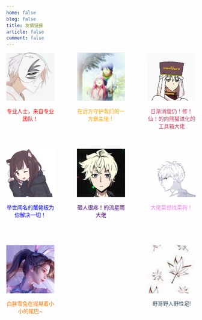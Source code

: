 ```yaml
---
home: false
blog: false
title: 友情链接
article: false
comment: false
---
```

<div id="Main" style="display: flex;justify-content: space-between;flex-wrap: wrap;">

<div id="1" style="width:128px;height:256px;">
<a href="https://blog.keter.top"><img src="/images/coronaPolvo.jpg" alt="coronaPolvo Blog" width="128px" height="128px"></img></a>
<p><center><font color="red">专业人士，来自专业团队！</font></center></p>
</div>

<div id="2" style="width:128px;height:256px;">
<a href="https://blog.zerorains.top"><img src="/images/zerorains.png" alt="ZeroRains Blog" width="128px" height="128px"></img></a>
<p><center><font color="orange">在远方守护我们的一方霸主佬！</font></center></p>
</div>

<div id="3" style="width:128px;height:256px;">
<a href="https://focus.akasaki.space/"><img src="/images/akasaki.png" alt="Akasaki Blog" width="128px" height="128px"></img></a>
<p><center><font color="#c93756">日渐消瘦仍！修！仙！的向熊猫进化的工具箱大佬</font></center></p>
</div>

<div id="4" style="width:128px;height:256px;">
<a href="https://memo.pommespeter.space"><img src="/images/54879512.png" alt="PommesPeter Blog" width="128px" height="128px"></img></a>
<p><center><font color="blue">举世闻名的蟹佬板为你解决一切！</font></center></p>
</div>

<div id="5" style="width:128px;height:256px;">
<a href="https://asthestarsfalll.icu"><img src="/images/asthestarsfall.jpg" alt="As the Stars Fall Blog" width="128px" height="128px"></img></a>
<p><center><font color="indigo">砸人很疼！的流星雨大佬</font></center></p>
</div>

<div id="6" style="width:128px;height:256px;">
<a href="https://fly-pluche.github.io"><img src="/images/Fly_Pluche.jpg" alt="FlyPluche Blog" width="128px" height="128px"></img></a>
<p><center><font color="violet">大佬菜想找菜狗！</font></center></p>
</div>

<div id="7" style="width:128px;height:256px;">
<a href="https://www.cnblogs.com/whitebunny/"><img src="/images/Softrabbit.jpg" alt="柔小兔 Blog" width="128px" height="128px"></img></a>
<p><center><font color="#ff7500">白胖雪兔在摇晃着小小的尾巴~</font></center></p>
</div>

<div id="8" style="width:128px;height:256px;">
<a href="https://blog.csdn.net/qq_51415601"><img src="/images/cwt.jpg" alt="野er Blog" width="128px" height="128px"></img></a>
<p><center><font color="#395260">野哥野人野性足! </font></center></p>
</div>

</div>
